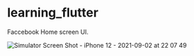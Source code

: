 # learning_flutter

Faccebook Home screen UI.

![Simulator Screen Shot - iPhone 12 - 2021-09-02 at 22 07 49](https://user-images.githubusercontent.com/42515476/131881146-aabe0f61-6c39-42de-94b9-a81e247b842c.png)

